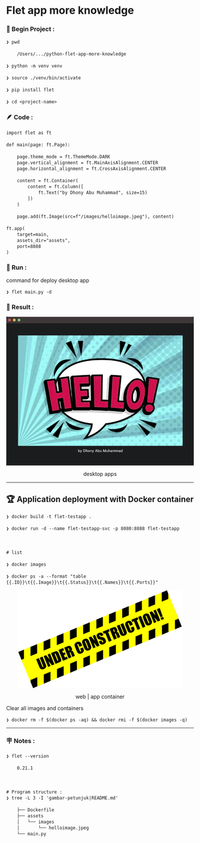 # Flet app more knowledge


### &#x1F530; Begin Project :

    ❯ pwd

        /Users/.../python-flet-app-more-knowledge

    ❯ python -m venv venv

    ❯ source ./venv/bin/activate

    ❯ pip install flet

    ❯ cd <project-name>


### &#x1FAB6; Code :

    import flet as ft

    def main(page: ft.Page):

        page.theme_mode = ft.ThemeMode.DARK
        page.vertical_alignment = ft.MainAxisAlignment.CENTER
        page.horizontal_alignment = ft.CrossAxisAlignment.CENTER

        content = ft.Container(
            content = ft.Column([
                ft.Text("by Dhony Abu Muhammad", size=15)
            ])
        )

        page.add(ft.Image(src=f"/images/helloimage.jpeg"), content)

    ft.app(
        target=main,
        assets_dir="assets", 
        port=8888
    )



### &#x1F3C3; Run :

command for deploy desktop app

    ❯ flet main.py -d 



### &#x1F3C5; Result :

<p align="center">
    <img src="./gambar-petunjuk/ss_flet_app_desk_1.png" alt="ss_flet_app_desk_1" style="display: block; margin: 0 auto;">
</p>
<p align="center">desktop apps</p>


---

## &#x1F3C6; Application deployment with Docker container

    ❯ docker build -t flet-testapp .

    ❯ docker run -d --name flet-testapp-svc -p 8080:8888 flet-testapp



    # list

    ❯ docker images

    ❯ docker ps -a --format "table {{.ID}}\t{{.Image}}\t{{.Status}}\t{{.Names}}\t{{.Ports}}"



<p align="center">
    <img src="./gambar-petunjuk/under_construction_small.png" alt="under_construction_small" style="display: block; margin: 0 auto;">
</p>
<p align="center">web | app container</p>


Clear all images and containers

    ❯ docker rm -f $(docker ps -aq) && docker rmi -f $(docker images -q)








---


### &#x1FAA7; Notes :

    ❯ flet --version

        0.21.1



    # Program structure :
    ❯ tree -L 3 -I 'gambar-petunjuk|README.md'

        ├── Dockerfile
        ├── assets
        │   └── images
        │       └── helloimage.jpeg
        └── main.py    
